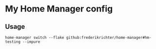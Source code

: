# My Home Manager config

## Usage

```home-manager switch --flake github:frederikrichter/home-manager#hm-testing --impure```
